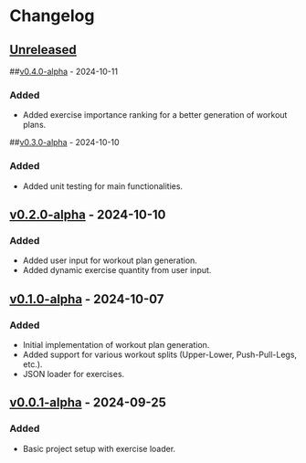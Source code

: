 # Changelog

## [Unreleased]

##[v0.4.0-alpha] - 2024-10-11

### Added

- Added exercise importance ranking for a better generation of workout plans.

##[v0.3.0-alpha] - 2024-10-10

### Added

- Added unit testing for main functionalities.

## [v0.2.0-alpha] - 2024-10-10

### Added

- Added user input for workout plan generation.
- Added dynamic exercise quantity from user input.

## [v0.1.0-alpha] - 2024-10-07

### Added

- Initial implementation of workout plan generation.
- Added support for various workout splits (Upper-Lower, Push-Pull-Legs, etc.).
- JSON loader for exercises.

## [v0.0.1-alpha] - 2024-09-25

### Added

- Basic project setup with exercise loader.


[unreleased]: https://github.com/CallMeTrinity/FitSass/compare/v0.3.0-alpha...main
[v0.4.0-alpha]: https://github.com/CallMeTrinity/FitSass/compare/v0.3.0-alpha...v0.4.0-alpha
[v0.3.0-alpha]: https://github.com/CallMeTrinity/FitSass/compare/v0.2.0-alpha...v0.3.0-alpha
[v0.2.0-alpha]: https://github.com/CallMeTrinity/FitSass/compare/v0.1.0-alpha...v0.2.0-alpha
[v0.1.0-alpha]: https://github.com/CallMeTrinity/FitSass/compare/v0.0.1-alpha...v0.1.0-alpha
[v0.0.1-alpha]: https://github.com/CallMeTrinity/FitSass/release/tag/v0.0.1-alpha
